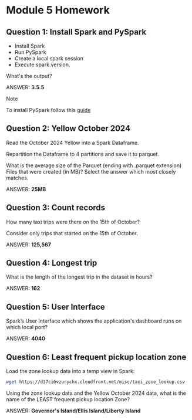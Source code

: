 # Module 5 Homework


## Question 1: Install Spark and PySpark

- Install Spark
- Run PySpark
- Create a local spark session
- Execute spark.version.

What's the output?

ANSWER: **3.5.5**

> [!NOTE]
> To install PySpark follow this [guide](https://github.com/DataTalksClub/data-engineering-zoomcamp/blob/main/05-batch/setup/pyspark.md)


## Question 2: Yellow October 2024

Read the October 2024 Yellow into a Spark Dataframe.

Repartition the Dataframe to 4 partitions and save it to parquet.

What is the average size of the Parquet (ending with .parquet extension) Files that were created (in MB)? Select the answer which most closely matches.

ANSWER: **25MB**



## Question 3: Count records 

How many taxi trips were there on the 15th of October?

Consider only trips that started on the 15th of October.

ANSWER: **125,567**


## Question 4: Longest trip

What is the length of the longest trip in the dataset in hours?

ANSWER: **162**


## Question 5: User Interface

Spark’s User Interface which shows the application's dashboard runs on which local port?

ANSWER: **4040**



## Question 6: Least frequent pickup location zone

Load the zone lookup data into a temp view in Spark:

```bash
wget https://d37ci6vzurychx.cloudfront.net/misc/taxi_zone_lookup.csv
```

Using the zone lookup data and the Yellow October 2024 data, what is the name of the LEAST frequent pickup location Zone?

ANSWER: **Governor's Island/Ellis Island/Liberty Island**

